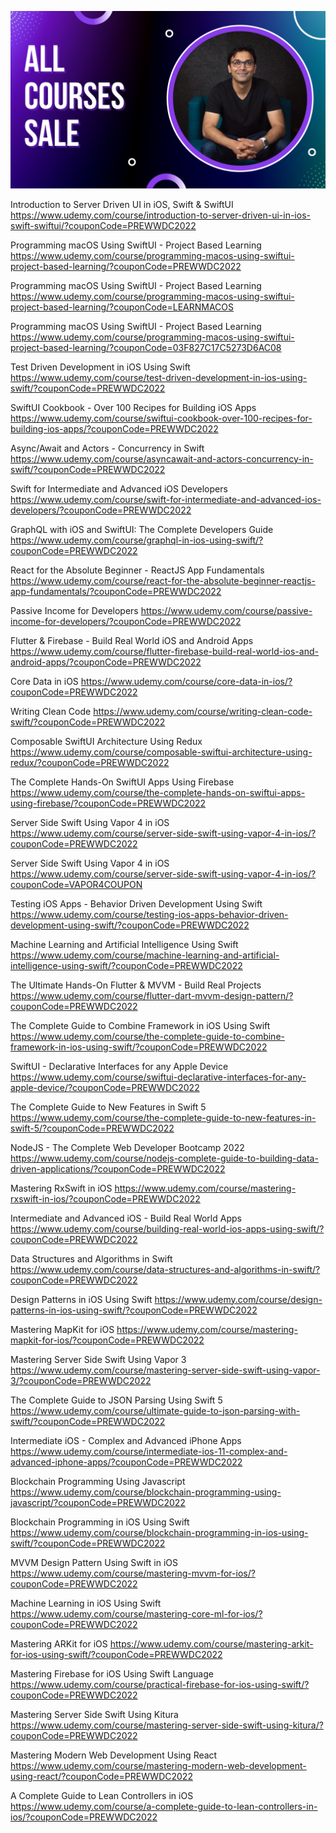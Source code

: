 
![WWDC Sale](images/all-courses.png)

Introduction to Server Driven UI in iOS, Swift & SwiftUI	https://www.udemy.com/course/introduction-to-server-driven-ui-in-ios-swift-swiftui/?couponCode=PREWWDC2022

Programming macOS Using SwiftUI - Project Based Learning	https://www.udemy.com/course/programming-macos-using-swiftui-project-based-learning/?couponCode=PREWWDC2022

Programming macOS Using SwiftUI - Project Based Learning	https://www.udemy.com/course/programming-macos-using-swiftui-project-based-learning/?couponCode=LEARNMACOS

Programming macOS Using SwiftUI - Project Based Learning	https://www.udemy.com/course/programming-macos-using-swiftui-project-based-learning/?couponCode=03F827C17C5273D6AC08

Test Driven Development in iOS Using Swift	https://www.udemy.com/course/test-driven-development-in-ios-using-swift/?couponCode=PREWWDC2022

SwiftUI Cookbook - Over 100 Recipes for Building iOS Apps	https://www.udemy.com/course/swiftui-cookbook-over-100-recipes-for-building-ios-apps/?couponCode=PREWWDC2022

Async/Await and Actors - Concurrency in Swift	https://www.udemy.com/course/asyncawait-and-actors-concurrency-in-swift/?couponCode=PREWWDC2022

Swift for Intermediate and Advanced iOS Developers	https://www.udemy.com/course/swift-for-intermediate-and-advanced-ios-developers/?couponCode=PREWWDC2022

GraphQL with iOS and SwiftUI: The Complete Developers Guide	https://www.udemy.com/course/graphql-in-ios-using-swift/?couponCode=PREWWDC2022

React for the Absolute Beginner - ReactJS App Fundamentals	https://www.udemy.com/course/react-for-the-absolute-beginner-reactjs-app-fundamentals/?couponCode=PREWWDC2022

Passive Income for Developers	https://www.udemy.com/course/passive-income-for-developers/?couponCode=PREWWDC2022

Flutter & Firebase - Build Real World iOS and Android Apps	https://www.udemy.com/course/flutter-firebase-build-real-world-ios-and-android-apps/?couponCode=PREWWDC2022

Core Data in iOS	https://www.udemy.com/course/core-data-in-ios/?couponCode=PREWWDC2022

Writing Clean Code	https://www.udemy.com/course/writing-clean-code-swift/?couponCode=PREWWDC2022

Composable SwiftUI Architecture Using Redux	https://www.udemy.com/course/composable-swiftui-architecture-using-redux/?couponCode=PREWWDC2022

The Complete Hands-On SwiftUI Apps Using Firebase	https://www.udemy.com/course/the-complete-hands-on-swiftui-apps-using-firebase/?couponCode=PREWWDC2022

Server Side Swift Using Vapor 4 in iOS	https://www.udemy.com/course/server-side-swift-using-vapor-4-in-ios/?couponCode=PREWWDC2022

Server Side Swift Using Vapor 4 in iOS	https://www.udemy.com/course/server-side-swift-using-vapor-4-in-ios/?couponCode=VAPOR4COUPON

Testing iOS Apps - Behavior Driven Development Using Swift	https://www.udemy.com/course/testing-ios-apps-behavior-driven-development-using-swift/?couponCode=PREWWDC2022

Machine Learning and Artificial Intelligence Using Swift	https://www.udemy.com/course/machine-learning-and-artificial-intelligence-using-swift/?couponCode=PREWWDC2022

The Ultimate Hands-On Flutter & MVVM - Build Real Projects	https://www.udemy.com/course/flutter-dart-mvvm-design-pattern/?couponCode=PREWWDC2022

The Complete Guide to Combine Framework in iOS Using Swift	https://www.udemy.com/course/the-complete-guide-to-combine-framework-in-ios-using-swift/?couponCode=PREWWDC2022

SwiftUI - Declarative Interfaces for any Apple Device	https://www.udemy.com/course/swiftui-declarative-interfaces-for-any-apple-device/?couponCode=PREWWDC2022

The Complete Guide to New Features in Swift 5	https://www.udemy.com/course/the-complete-guide-to-new-features-in-swift-5/?couponCode=PREWWDC2022

NodeJS - The Complete Web Developer Bootcamp 2022	https://www.udemy.com/course/nodejs-complete-guide-to-building-data-driven-applications/?couponCode=PREWWDC2022

Mastering RxSwift in iOS	https://www.udemy.com/course/mastering-rxswift-in-ios/?couponCode=PREWWDC2022

Intermediate and Advanced iOS - Build Real World Apps	https://www.udemy.com/course/building-real-world-ios-apps-using-swift/?couponCode=PREWWDC2022

Data Structures and Algorithms in Swift	https://www.udemy.com/course/data-structures-and-algorithms-in-swift/?couponCode=PREWWDC2022

Design Patterns in iOS Using Swift	https://www.udemy.com/course/design-patterns-in-ios-using-swift/?couponCode=PREWWDC2022

Mastering MapKit for iOS	https://www.udemy.com/course/mastering-mapkit-for-ios/?couponCode=PREWWDC2022

Mastering Server Side Swift Using Vapor 3	https://www.udemy.com/course/mastering-server-side-swift-using-vapor-3/?couponCode=PREWWDC2022

The Complete Guide to JSON Parsing Using Swift 5	https://www.udemy.com/course/ultimate-guide-to-json-parsing-with-swift/?couponCode=PREWWDC2022

Intermediate iOS - Complex and Advanced iPhone Apps	https://www.udemy.com/course/intermediate-ios-11-complex-and-advanced-iphone-apps/?couponCode=PREWWDC2022

Blockchain Programming Using Javascript	https://www.udemy.com/course/blockchain-programming-using-javascript/?couponCode=PREWWDC2022

Blockchain Programming in iOS Using Swift	https://www.udemy.com/course/blockchain-programming-in-ios-using-swift/?couponCode=PREWWDC2022

MVVM Design Pattern Using Swift in iOS	https://www.udemy.com/course/mastering-mvvm-for-ios/?couponCode=PREWWDC2022

Machine Learning in iOS Using Swift	https://www.udemy.com/course/mastering-core-ml-for-ios/?couponCode=PREWWDC2022

Mastering ARKit for iOS	https://www.udemy.com/course/mastering-arkit-for-ios-using-swift/?couponCode=PREWWDC2022

Mastering Firebase for iOS Using Swift Language	https://www.udemy.com/course/practical-firebase-for-ios-using-swift/?couponCode=PREWWDC2022

Mastering Server Side Swift Using Kitura	https://www.udemy.com/course/mastering-server-side-swift-using-kitura/?couponCode=PREWWDC2022

Mastering Modern Web Development Using React	https://www.udemy.com/course/mastering-modern-web-development-using-react/?couponCode=PREWWDC2022

A Complete Guide to Lean Controllers in iOS	https://www.udemy.com/course/a-complete-guide-to-lean-controllers-in-ios/?couponCode=PREWWDC2022
